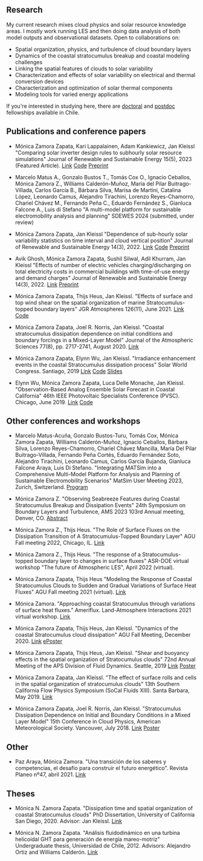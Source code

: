 ## Research
My current research mixes cloud physics and solar resource knowledge areas. I mostly work running LES and then doing data analysis of both model outputs and observational datasets. Open to collaborations on:
* Spatial organization, physics, and turbulence of cloud boundary layers
* Dynamics of the coastal stratocumulus breakup and coastal modeling challenges
* Linking the spatial features of clouds to solar variability
* Characterization and effects of solar variability on electrical and thermal conversion devices
* Characterization and optimization of solar thermal components
* Modeling tools for varied energy applications

If you're interested in studying here, there are [doctoral](https://www.anid.cl/capital-humano/doctorado-nacional/) and [postdoc](https://www.anid.cl/proyectos-de-investigacion/fondecyt-postdoctorado/) fellowships available in Chile.

## Publications and conference papers
* Mónica Zamora Zapata, Kari Lappalainen, Adam Kankiewicz, Jan Kleissl
"Comparing solar inverter design rules to subhourly solar resource simulations"
Journal of Renewable and Sustainable Energy 15(5), 2023 (Featured Article).
[Link](https://doi.org/10.1063/5.0151042)
[Code](https://github.com/mzamora/InverterEnhancement)
[Preprint](preprints/envinh_current.pdf)

* Marcelo Matus A., Gonzalo Bustos T., Tomás Cox O., Ignacio Ceballos, Mónica Zamora Z., Williams Calderón-Muñoz, María del Pilar Buitrago-Villada, Carlos García B., Bárbara Silva, Marisa de Martini, Catalina López, Leonardo Camus, Alejandro Tirachini, Lorenzo Reyes-Chamorro, Chariel Chávez M., Fernando Peña C., Eduardo Fernández S., Gianluca Falcone A., Luis di Stefano
"A multi-model platform for sustainable electromobility analysis and planning" SDEWES 2024 (submitted, under review)

* Mónica Zamora Zapata, Jan Kleissl
"Dependence of sub-hourly solar variability statistics on time interval and cloud vertical position"
Journal of Renewable and Sustainable Energy 14(3), 2022. 
[Link](https://doi.org/10.1063/5.0090846) 
[Code](https://github.com/mzamora/SolarVarCACTI) 
[Preprint](preprints/subhourly_cacti.pdf)

* Avik Ghosh, Mónica Zamora Zapata, Sushil Silwal, Adil Khurram, Jan Kleissl
"Effects of number of electric vehicles charging/discharging on total electricity costs in commercial buildings with time-of-use energy and demand charges"
Journal of Renewable and Sustainable Energy 14(3), 2022. 
[Link](https://doi.org/10.1063/5.0086924) 
[Preprint](https://www.researchgate.net/publication/360493417_Effects_of_number_of_electric_vehicles_chargingdischarging_on_total_electricity_costs_in_commercial_buildings_with_time-of-use_energy_and_demand_charges)

* Mónica Zamora Zapata, Thijs Heus, Jan Kleissl. 
"Effects of surface and top wind shear on the spatial organization of marine Stratocumulus-topped boundary layers"
JGR Atmospheres 126(11), June 2021.
[Link](https://doi.org/10.1029/2020JD034162)
[Code](https://github.com/mzamora/Sc-Spatial)

* Mónica Zamora Zapata, Joel R. Norris, Jan Kleissl.
"Coastal stratocumulus dissipation dependence on initial conditions and boundary forcings in a Mixed-Layer Model"
Journal of the Atmospheric Sciences 77(8), pp. 2717-2741, August 2020.
[Link](https://doi.org/10.1175/JAS-D-19-0254.1)

* Mónica Zamora Zapata, Elynn Wu, Jan Kleissl.
 "Irradiance enhancement events in the coastal Stratocumulus dissipation process"
 Solar World Congress. Santiago, 2019 
 [Link](http://proceedings.ises.org/paper/swc2019/swc2019-0199-ZamoraZapata.pdf) <!---10.18086/swc.2019.42.13-->
 [Code](https://github.com/mzamora/Sc-Enhancement)
 [Slides](https://doi.org/10.6084/m9.figshare.10304846.v1)

* Elynn Wu, Mónica Zamora Zapata, Luca Delle Monache, Jan Kleissl. 
 "Observation-Based Analog Ensemble Solar Forecast in Coastal California" 
 46th IEEE Photovoltaic Specialists Conference (PVSC). Chicago, June 2019.
 [Link](https://ieeexplore.ieee.org/abstract/document/8980546/)
 [Code](https://github.com/elynnwu/Obs_AnEn)

## Other conferences and workshops
* Marcelo Matus-Acuña, Gonzalo Bustos-Turu, Tomás Cox, Mónica Zamora Zapata, Williams Calderón-Muñoz, Ignacio Ceballos, Bárbara Silva, Lorenzo Reyes-Chamorro, Chariel Chávez Mancilla, María Del Pilar Buitrago-Villada, Fernando Peña Cortés, Eduardo Fernández Soto, Alejandro Tirachini, Leonardo Camus, Carlos García Bujanda, Gianluca Falcone Araya, Luis Di Stefano. 
"Integrating MATSim into a Comprehensive Multi-Model Platform for Analysis and Planning of Sustainable Electromobility Scenarios"
MatSim User Meeting 2023, Zurich, Switzerland.
[Program](https://matsim.org/conferences/MUM_schedule_2023.pdf)

* Mónica Zamora Z.
"Observing Seabreeze Features during Coastal Stratocumulus Breakup and Dissipation Events"
24th Symposium on Boundary Layers and Turbulence, AMS 2023 103rd Annual meeting, Denver, CO.
[Abstract](https://ams.confex.com/ams/103ANNUAL/meetingapp.cgi/Paper/414434)

* Mónica Zamora Z., Thijs Heus. 
"The Role of Surface Fluxes on the Dissipation Transition of A Stratocumulus-Topped Boundary Layer"
AGU Fall meeting 2022, Chicago, IL.
[Link](http://agu2022fallmeeting-agu.ipostersessions.com/Default.aspx?s=90-FA-53-CD-DF-5B-D5-13-C2-AF-64-53-01-9C-FD-B8)

* Mónica Zamora Z., Thijs Heus. "The response of a Stratocumulus-topped boundary layer to changes in surface fluxes"
ASR-DOE virtual workshop "The future of Atmospheric LES", April 2022 (virtual).

* Mónica Zamora Zapata, Thijs Heus
"Modeling the Response of Coastal Stratocumulus Clouds to Sudden and Gradual Variations of Surface Heat Fluxes"
AGU Fall meeting 2021 (virtual).
[Link](https://doi.org/10.1002/essoar.10509467.1)

* Mónica Zamora. "Approaching coastal Stratocumulus through variations of surface heat fluxes."
Ameriflux. Land-Atmosphere Interactions 2021 virtual workshop. 
[Link](https://ameriflux.lbl.gov/community/ameriflux-meetings-workshops/land-atmosphere-interaction-workshop-overview/)

* Mónica Zamora Zapata, Thijs Heus, Jan Kleissl. 
"Dynamics of the coastal Stratocumulus cloud dissipation"
AGU Fall Meeting, December 2020.
[Link](https://agu.confex.com/agu/fm20/prelim.cgi/Paper/687317)
[ePoster](https://agu2020fallmeeting-agu.ipostersessions.com/Default.aspx?s=00-64-CA-02-0D-63-4C-7F-29-75-C3-DD-7C-E1-72-EB)

* Mónica Zamora Zapata, Thijs Heus, Jan Kleissl.
 "Shear and buoyancy effects in the spatial organization of Stratocumulus clouds"
 72nd Annual Meeting of the APS Division of Fluid Dynamics. Seattle, 2019 
 [Link](https://meetings.aps.org/Meeting/DFD19/Session/M02.28)
 [Poster](https://doi.org/10.6084/m9.figshare.8044628.v1)

* Mónica Zamora Zapata, Jan Kleissl.
 "The effect of surface rolls and cells in the spatial organization of stratocumulus clouds"
 13th Southern California Flow Physics Symposium (SoCal Fluids XIII). Santa Barbara, May 2019.
 [Link](https://sites.google.com/view/socalfluids2019/home)

* Mónica Zamora Zapata, Joel R. Norris, Jan Kleissl.
"Stratocumulus Dissipation Dependence on Initial and Boundary Conditions in a Mixed Layer Model"
15th Conference in Cloud Physics, American Meteorological Society. Vancouver, July 2018.
[Link](https://ams.confex.com/ams/15CLOUD15ATRAD/webprogram/Paper347012.html)
[Poster](https://doi.org/10.6084/m9.figshare.10305326.v1)

## Other
* Paz Araya, Mónica Zamora. "Una transición de los saberes y competencias, el desafío para construir el futuro energético". Revista Planeo nº47, abril 2021. [Link](http://revistaplaneo.cl/2021/04/08/una-transicion-de-los-saberes-y-competencias-el-desafio-para-construir-el-futuro-energetico/)

## Theses
* Mónica N. Zamora Zapata. 
"Dissipation time and spatial organization of coastal Stratocumulus clouds"
PhD Dissertation, University of California San Diego, 2020. Advisor: Jan Kleissl.
[Link](https://escholarship.org/uc/item/1hh0f7s8)

* Mónica N. Zamora Zapata. 
"Análisis fluidodinámico en una turbina helicoidal GHT para generación de energía mareo-motriz"
Undergraduate thesis, Universidad de Chile, 2012. Advisors: Alejandro Ortiz and Williams Calderón.
[Link](http://repositorio.uchile.cl/handle/2250/111293)
